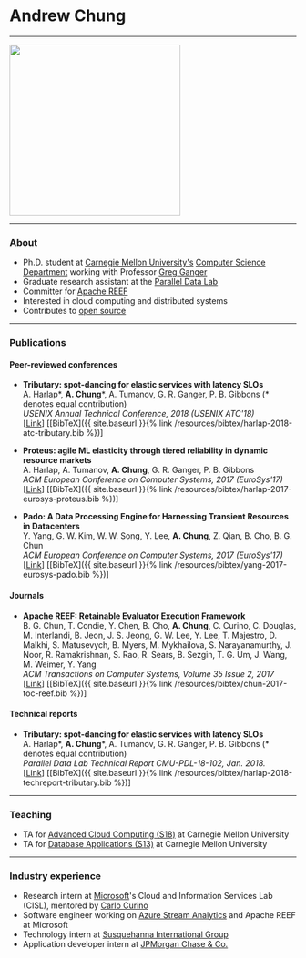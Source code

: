 # Andrew Chung

---

<img src="https://avatars.githubusercontent.com/afchung" width="300" height="300">

---

### About

* Ph.D. student at [Carnegie Mellon University's](https://www.cmu.edu/) [Computer Science Department](https://www.csd.cs.cmu.edu/) working with Professor [Greg Ganger](https://www.ece.cmu.edu/~ganger/)
* Graduate research assistant at the [Parallel Data Lab](http://www.pdl.cmu.edu)
* Committer for [Apache REEF](https://reef.apache.org/)
* Interested in cloud computing and distributed systems
* Contributes to [open source](https://github.com/afchung)

---

### Publications

#### Peer-reviewed conferences

* **Tributary: spot-dancing for elastic services with latency SLOs**  
A. Harlap\*, **A. Chung**\*, A. Tumanov, G. R. Ganger, P. B. Gibbons (\* denotes equal contribution)  
_USENIX Annual Technical Conference, 2018 (USENIX ATC'18)_  
\[[Link](http://www.pdl.cmu.edu/PDL-FTP/BigLearning/harlap-usenix-atc-2018.pdf)\] \[[BibTeX]({{ site.baseurl }}{% link /resources/bibtex/harlap-2018-atc-tributary.bib %})\]  

* **Proteus: agile ML elasticity through tiered reliability in dynamic resource markets**  
A. Harlap, A. Tumanov, **A. Chung**, G. R. Ganger, P. B. Gibbons  
_ACM European Conference on Computer Systems, 2017 (EuroSys'17)_  
\[[Link](http://www.pdl.cmu.edu/PDL-FTP/BigLearning/Proteus.pdf)\] \[[BibTeX]({{ site.baseurl }}{% link /resources/bibtex/harlap-2017-eurosys-proteus.bib %})\]  

* **Pado: A Data Processing Engine for Harnessing Transient Resources in Datacenters**  
Y. Yang, G. W. Kim, W. W. Song, Y. Lee, **A. Chung**, Z. Qian, B. Cho, B. G. Chun  
_ACM European Conference on Computer Systems, 2017 (EuroSys'17)_  
\[[Link](http://dl.acm.org/citation.cfm?id=3064181)\] \[[BibTeX]({{ site.baseurl }}{% link /resources/bibtex/yang-2017-eurosys-pado.bib %})\]


#### Journals

* **Apache REEF: Retainable Evaluator Execution Framework**  
B. G. Chun, T. Condie, Y. Chen, B. Cho, **A. Chung**, C. Curino, C. Douglas, M. Interlandi, B. Jeon, J. S. Jeong, G. W. Lee, Y. Lee, T. Majestro, D. Malkhi, S. Matusevych, B. Myers, M. Mykhailova, S. Narayanamurthy, J. Noor, R. Ramakrishnan, S. Rao, R. Sears, B. Sezgin, T. G. Um, J. Wang, M. Weimer, Y. Yang  
_ACM Transactions on Computer Systems, Volume 35 Issue 2, 2017_  
\[[Link](https://dl.acm.org/citation.cfm?id=3132037)\] \[[BibTeX]({{ site.baseurl }}{% link /resources/bibtex/chun-2017-toc-reef.bib %})]


#### Technical reports

* **Tributary: spot-dancing for elastic services with latency SLOs**  
A. Harlap\*, **A. Chung**\*, A. Tumanov, G. R. Ganger, P. B. Gibbons (\* denotes equal contribution)  
_Parallel Data Lab Technical Report CMU-PDL-18-102, Jan. 2018._  
\[[Link](http://www.pdl.cmu.edu/PDL-FTP/BigLearning/CMU-PDL-18-102.pdf)\] \[[BibTeX]({{ site.baseurl }}{% link /resources/bibtex/harlap-2018-techreport-tributary.bib %})\]  

---

### Teaching

* TA for [Advanced Cloud Computing (S18)](https://www.cs.cmu.edu/~15719) at Carnegie Mellon University
* TA for [Database Applications (S13)](https://www.cs.cmu.edu/~christos/courses/dbms.S13/) at Carnegie Mellon University

---

### Industry experience

* Research intern at [Microsoft](https://www.microsoft.com/)'s Cloud and Information Services Lab (CISL), mentored by [Carlo Curino](https://www.microsoft.com/en-us/research/people/ccurino/)
* Software engineer working on [Azure Stream Analytics](https://azure.microsoft.com/en-us/services/stream-analytics/) and Apache REEF at Microsoft
* Technology intern at [Susquehanna International Group](https://www.sig.com/)
* Application developer intern at [JPMorgan Chase & Co.](https://www.jpmorganchase.com/)
